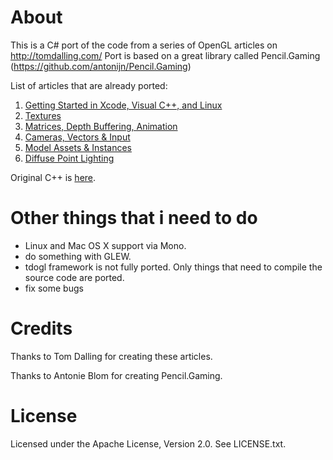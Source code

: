 # About

This is a C# port of the code from a series of OpenGL articles on http://tomdalling.com/
Port is based on a great library called Pencil.Gaming (https://github.com/antonijn/Pencil.Gaming)

List of articles that are already ported:

 1. [Getting Started in Xcode, Visual C++, and Linux](http://tomdalling.com/blog/modern-opengl/01-getting-started-in-xcode-and-visual-cpp/)
 2. [Textures](http://tomdalling.com/blog/modern-opengl/02-textures/)
 3. [Matrices, Depth Buffering, Animation](http://tomdalling.com/blog/modern-opengl/03-matrices-depth-buffering-animation/)
 4. [Cameras, Vectors & Input](http://tomdalling.com/blog/modern-opengl/04-cameras-vectors-and-input/)
 5. [Model Assets & Instances](http://tomdalling.com/blog/modern-opengl/05-model-assets-and-instances/)
 6. [Diffuse Point Lighting](http://tomdalling.com/blog/modern-opengl/06-diffuse-point-lighting/)
 
Original C++ is [here](https://github.com/tomdalling/opengl-series).

# Other things that i need to do
- Linux and Mac OS X support via Mono.
- do something with GLEW.
- tdogl framework is not fully ported. Only things that need to compile the source code are ported.
- fix some bugs

# Credits

Thanks to Tom Dalling for creating these articles. 

Thanks to Antonie Blom for creating Pencil.Gaming.

# License

Licensed under the Apache License, Version 2.0. See LICENSE.txt.
